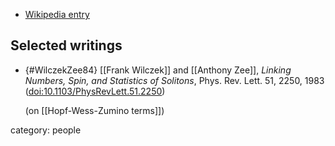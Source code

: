 
* [Wikipedia entry](https://en.wikipedia.org/wiki/Anthony_Zee)

## Selected writings

* {#WilczekZee84} [[Frank Wilczek]] and [[Anthony Zee]], _Linking Numbers, Spin, and Statistics of Solitons_, Phys. Rev. Lett. 51, 2250, 1983 ([doi:10.1103/PhysRevLett.51.2250](https://doi.org/10.1103/PhysRevLett.51.2250))

  (on [[Hopf-Wess-Zumino terms]])


category: people